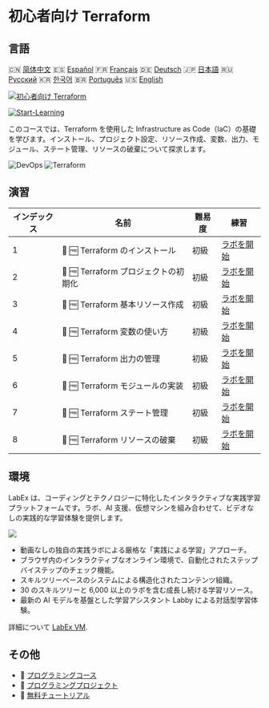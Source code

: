 # 初心者向け Terraform

## 言語

🇨🇳 [简体中文](README_zh.md) 🇪🇸 [Español](README_es.md) 🇫🇷 [Français](README_fr.md) 🇩🇪 [Deutsch](README_de.md) 🇯🇵 [日本語](README_ja.md) 🇷🇺 [Русский](README_ru.md) 🇰🇷 [한국어](README_ko.md) 🇧🇷 [Português](README_pt.md) 🇺🇸 [English](README.md) 

[![初心者向け Terraform](https://cover-creator.labex.io/terraform-for-beginners.png?lang=ja)](https://labex.io/ja/courses/terraform-for-beginners)

[![Start-Learning](https://img.shields.io/badge/Start-Learning-whitesmoke?style=for-the-badge)](https://labex.io/ja/courses/terraform-for-beginners)

このコースでは、Terraform を使用した Infrastructure as Code（IaC）の基礎を学びます。インストール、プロジェクト設定、リソース作成、変数、出力、モジュール、ステート管理、リソースの破棄について探求します。

![DevOps](https://img.shields.io/badge/DevOps-whitesmoke?style=for-the-badge&logo=devops)
![Terraform](https://img.shields.io/badge/Terraform-whitesmoke?style=for-the-badge&logo=terraform)


## 演習

|   インデックス | 名前                                 | 難易度   | 練習                                                                                                                  |
|----------------|--------------------------------------|----------|-----------------------------------------------------------------------------------------------------------------------|
|              1 | 📖 🆓 Terraform のインストール       | 初級     | <a target='_blank' href='https://labex.io/ja/tutorials/linux-terraform-installation-632659'>ラボを開始</a>            |
|              2 | 📖 🆓 Terraform プロジェクトの初期化 | 初級     | <a target='_blank' href='https://labex.io/ja/tutorials/linux-terraform-project-initialization-632662'>ラボを開始</a>  |
|              3 | 📖 🆓 Terraform 基本リソース作成     | 初級     | <a target='_blank' href='https://labex.io/ja/tutorials/linux-terraform-basic-resource-creation-632658'>ラボを開始</a> |
|              4 | 📖 🆓 Terraform 変数の使い方         | 初級     | <a target='_blank' href='https://labex.io/ja/tutorials/linux-terraform-variables-usage-632665'>ラボを開始</a>         |
|              5 | 📖 🆓 Terraform 出力の管理           | 初級     | <a target='_blank' href='https://labex.io/ja/tutorials/linux-terraform-outputs-management-632661'>ラボを開始</a>      |
|              6 | 📖 🆓 Terraform モジュールの実装     | 初級     | <a target='_blank' href='https://labex.io/ja/tutorials/linux-terraform-modules-implementation-632660'>ラボを開始</a>  |
|              7 | 📖 🆓 Terraform ステート管理         | 初級     | <a target='_blank' href='https://labex.io/ja/tutorials/linux-terraform-state-management-632664'>ラボを開始</a>        |
|              8 | 📖 🆓 Terraform リソースの破棄       | 初級     | <a target='_blank' href='https://labex.io/ja/tutorials/linux-terraform-resource-destruction-632663'>ラボを開始</a>    |

## 環境

LabEx は、コーディングとテクノロジーに特化したインタラクティブな実践学習プラットフォームです。ラボ、AI 支援、仮想マシンを組み合わせて、ビデオなしの実践的な学習体験を提供します。

![](https://tutorial-screenshot.getvm.io/images/vm-1725247253.png)

- 動画なしの独自の実践ラボによる厳格な「実践による学習」アプローチ。
- ブラウザ内のインタラクティブなオンライン環境で、自動化されたステップバイステップのチェック機能。
- スキルツリーベースのシステムによる構造化されたコンテンツ組織。
- 30 のスキルツリーと 6,000 以上のラボを含む成長し続ける学習リソース。
- 最新の AI モデルを基盤とした学習アシスタント Labby による対話型学習体験。

詳細について [LabEx VM](https://support.labex.io/using-labex/virtual-machine).

## その他

- 🔗 [ プログラミングコース](https://github.com/labex-labs/awesome-programming-courses)
- 🔗 [ プログラミングプロジェクト](https://github.com/labex-labs/awesome-programming-projects)
- 🔗 [ 無料チュートリアル](https://github.com/labex-labs/devops-free-tutorials)

